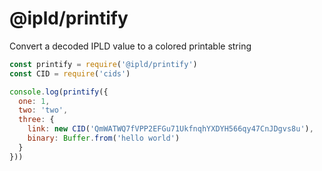 # @ipld/printify

Convert a decoded IPLD value to a colored printable string

```javascript
const printify = require('@ipld/printify')
const CID = require('cids')

console.log(printify({
  one: 1,
  two: 'two',
  three: {
    link: new CID('QmWATWQ7fVPP2EFGu71UkfnqhYXDYH566qy47CnJDgvs8u'),
    binary: Buffer.from('hello world')
  }
}))
```
